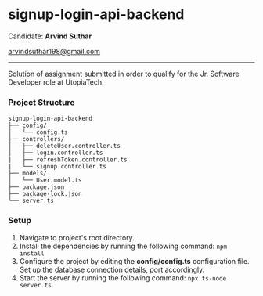 # signup-login-api-backend

Candidate: **Arvind Suthar**

arvindsuthar198@gmail.com

----
Solution of assignment submitted in order to qualify for the Jr. Software Developer role at UtopiaTech.

### Project Structure
```
signup-login-api-backend
├── config/
│   └── config.ts
├── controllers/
│   ├── deleteUser.controller.ts
│   ├── login.controller.ts
|   ├── refreshToken.controller.ts
|   └── signup.controller.ts
├── models/
│   └── User.model.ts
├── package.json
├── package-lock.json
└── server.ts
```
### Setup
1. Navigate to project's root directory.
2. Install the dependencies by running the following command: `npm install`
3. Configure the project by editing the **config/config.ts** configuration file. Set up the database connection details, port accordingly.
4. Start the server by running the following command: `npx ts-node server.ts`
